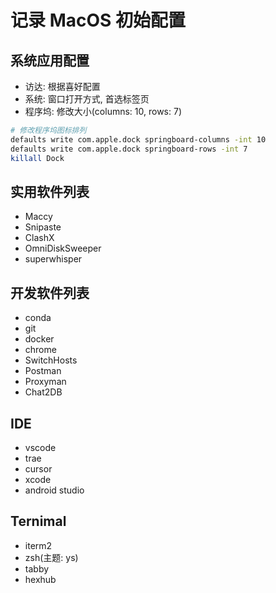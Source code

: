 # 记录 MacOS 初始配置

## 系统应用配置

- 访达: 根据喜好配置
- 系统: 窗口打开方式, 首选标签页
- 程序坞: 修改大小(columns: 10, rows: 7)

```sh
# 修改程序坞图标排列
defaults write com.apple.dock springboard-columns -int 10
defaults write com.apple.dock springboard-rows -int 7
killall Dock
```

## 实用软件列表

- Maccy
- Snipaste
- ClashX
- OmniDiskSweeper
- superwhisper

## 开发软件列表

- conda
- git
- docker
- chrome
- SwitchHosts
- Postman
- Proxyman
- Chat2DB

## IDE

- vscode
- trae
- cursor
- xcode
- android studio

## Ternimal

- iterm2
- zsh(主题: ys)
- tabby
- hexhub
